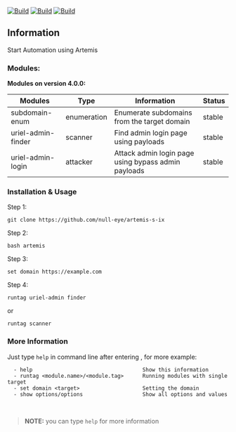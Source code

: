 
[![Build](https://img.shields.io/badge/Artemiz%20-Series%20IX%20-orange?style=for-the-badge&logo=github)]()
[![Build](https://img.shields.io/badge/null%20eye%20-black?style=flat-square&label=author&logo=github)]()
 [![Build](https://img.shields.io/badge/version-4.0.0%20-success?style=flat&logo)]()

<h2>Information</h2>
Start Automation using Artemis<br>

<h3>Modules:</h3>

**Modules on version 4.0.0:**

| Modules           | Type    | Information                                       |Status  |
|  ---------------- | ------  |---------------------------------------------------|--------|
| subdomain-enum    |enumeration|Enumerate subdomains from the target domain      |stable  |
| uriel-admin-finder| scanner |Find admin login page using payloads               |stable  |
| uriel-admin-login | attacker|Attack admin login page using bypass admin payloads|stable  |

<h3>Installation & Usage</h3>

Step 1:

```
git clone https://github.com/null-eye/artemis-s-ix
```

Step 2:

```
bash artemis
```

Step 3:
```
set domain https://example.com
```

Step 4:
```
runtag uriel-admin finder
```
or
```
runtag scanner
```

<h3>More Information</h3>


Just type ` help ` in command line after entering , for more example:

```
  - help                                   Show this information
  - runtag <module.name>/<module.tag>      Running modules with single target
  - set domain <target>                    Setting the domain
  - show options/options                   Show all options and values
```


<br>

> **NOTE:** you can type `help` for more information




